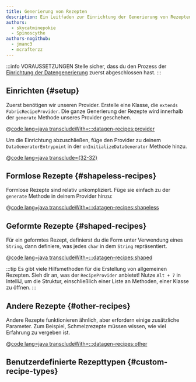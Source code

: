 ```yaml
---
title: Generierung von Rezepten
description: Ein Leitfaden zur Einrichtung der Generierung von Rezepten mit dem Datengenerator.
authors:
  - skycatminepokie
  - Spinoscythe
authors-nogithub:
  - jmanc3
  - mcrafterzz
---
```


:::info VORAUSSETZUNGEN
Stelle sicher, dass du den Prozess der [Einrichtung der Datengenerierung](./setup) zuerst abgeschlossen hast.
:::

## Einrichten {#setup}

Zuerst benötigen wir unseren Provider. Erstelle eine Klasse, die `extends FabricRecipeProvider`. Die ganze Generierung der Rezepte wird innerhalb der `generate` Methode unseres Provider geschehen.

@[code lang=java transcludeWith=:::datagen-recipes:provider](@/reference/latest/src/client/java/com/example/docs/datagen/FabricDocsReferenceRecipeProvider.java)

Um die Einrichtung abzuschließen, füge den Provider zu deinem `DataGeneratorEntrypoint` in der `onInitializeDataGenerator` Methode hinzu.

@[code lang=java transclude={32-32}](@/reference/latest/src/client/java/com/example/docs/datagen/FabricDocsReferenceDataGenerator.java)

## Formlose Rezepte {#shapeless-recipes}

Formlose Rezepte sind relativ unkompliziert. Füge sie einfach zu der `generate` Methode in deinem Provider hinzu:

@[code lang=java transcludeWith=:::datagen-recipes:shapeless](@/reference/latest/src/client/java/com/example/docs/datagen/FabricDocsReferenceRecipeProvider.java)

## Geformte Rezepte {#shaped-recipes}

Für ein geformtes Rezept, definierst du die Form unter Verwendung eines `String`, dann definiere, was jedes `char` in dem `String` repräsentiert.

@[code lang=java transcludeWith=:::datagen-recipes:shaped](@/reference/latest/src/client/java/com/example/docs/datagen/FabricDocsReferenceRecipeProvider.java)

:::tip
Es gibt viele Hilfsmethoden für die Erstellung von allgemeinen Rezepten. Sieh dir an, was der `RecipeProvider` anbietet! Nutze `Alt + 7` in IntelliJ, um die Struktur, einschließlich einer Liste an Methoden, einer Klasse zu öffnen.
:::

## Andere Rezepte {#other-recipes}

Andere Rezepte funktionieren ähnlich, aber erfordern einige zusätzliche Parameter. Zum Beispiel, Schmelzrezepte müssen wissen, wie viel Erfahrung zu vergeben ist.

@[code lang=java transcludeWith=:::datagen-recipes:other](@/reference/latest/src/client/java/com/example/docs/datagen/FabricDocsReferenceRecipeProvider.java)

## Benutzerdefinierte Rezepttypen {#custom-recipe-types}
